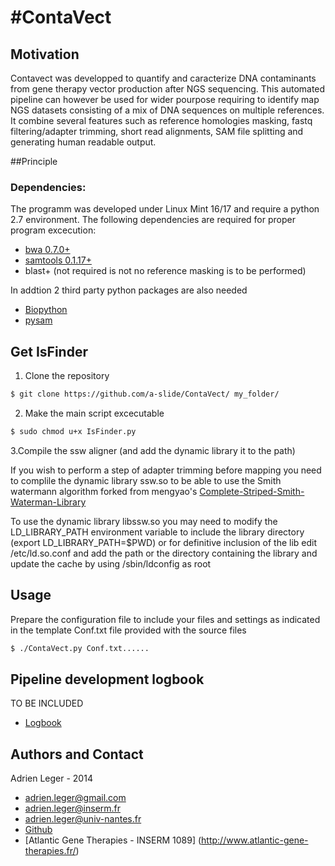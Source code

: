 #ContaVect
=========

## Motivation
Contavect was developped to quantify and caracterize DNA contaminants from gene therapy vector production after NGS sequencing. This automated pipeline can however be used for wider pourpose requiring to identify map NGS datasets consisting of a mix of DNA sequences on multiple references. It combine several features such as reference homologies masking, fastq filtering/adapter trimming, short read alignments, SAM file splitting and generating human readable output.

##Principle


### Dependencies:

The programm was developed under Linux Mint 16/17 and require a python 2.7 environment.
The following dependencies are required for proper program excecution:

* [bwa 0.7.0+](https://github.com/lh3/bwa)
* [samtools 0.1.17+](https://github.com/samtools/samtools)
* blast+ (not required is not no reference masking is to be performed) 

In addtion 2 third party python packages are also needed 

* [Biopython](https://github.com/biopython/biopython)
* [pysam](https://github.com/pysam-developers/pysam)

## Get IsFinder

1. Clone the repository
``` bash
$ git clone https://github.com/a-slide/ContaVect/ my_folder/
```

2. Make the main script excecutable
``` bash
$ sudo chmod u+x IsFinder.py
```

3.Compile the ssw aligner (and add the dynamic library it to the path)

If you wish to perform a step of adapter trimming before mapping you need to complile the dynamic library ssw.so to be able to use the Smith watermann algorithm forked from mengyao's [Complete-Striped-Smith-Waterman-Library](https://github.com/mengyao/Complete-Striped-Smith-Waterman-Library)

To use the dynamic library libssw.so you may need to modify the LD_LIBRARY_PATH environment
variable to include the library directory (export LD_LIBRARY_PATH=$PWD) or for definitive
inclusion of the lib edit /etc/ld.so.conf and add the path or the directory containing the
library and update the cache by using /sbin/ldconfig as root

## Usage

Prepare the configuration file to include your files and settings as indicated in the template Conf.txt file provided with the source files

``` bash
$ ./ContaVect.py Conf.txt......
```

## Pipeline development logbook
TO BE INCLUDED
* [Logbook]()

## Authors and Contact

Adrien Leger - 2014
* <adrien.leger@gmail.com>
* <adrien.leger@inserm.fr>
* <adrien.leger@univ-nantes.fr>
* [Github](https://github.com/a-slide)
* [Atlantic Gene Therapies - INSERM 1089] (http://www.atlantic-gene-therapies.fr/)




